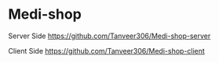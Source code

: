 # Medi-shop



Server Side 
https://github.com/Tanveer306/Medi-shop-server


Client Side 
https://github.com/Tanveer306/Medi-shop-client
